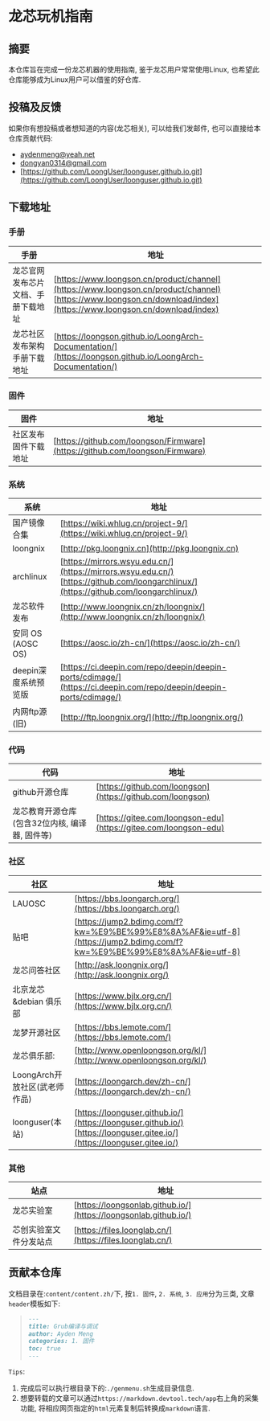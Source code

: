 # 龙芯玩机指南

## 摘要

本仓库旨在完成一份龙芯机器的使用指南, 鉴于龙芯用户常常使用Linux, 也希望此仓库能够成为Linux用户可以借鉴的好仓库.

## 投稿及反馈

如果你有想投稿或者想知道的内容(龙芯相关), 可以给我们发邮件, 也可以直接给本仓库贡献代码:

- <aydenmeng@yeah.net>
- <dongyan0314@gmail.com>
- [https://github.com/LoongUser/loonguser.github.io.git](https://github.com/LoongUser/loonguser.github.io.git)

## 下载地址
### 手册
| 手册 | 地址 |
|-- | -- |
| 龙芯官网发布芯片文档、手册下载地址| [https://www.loongson.cn/product/channel](https://www.loongson.cn/product/channel)<br>[https://www.loongson.cn/download/index](https://www.loongson.cn/download/index) |
|龙芯社区发布架构手册下载地址|[https://loongson.github.io/LoongArch-Documentation/](https://loongson.github.io/LoongArch-Documentation/)|
 

### 固件

| 固件 | 地址 |
|-- | -- |
|社区发布固件下载地址|[https://github.com/loongson/Firmware](https://github.com/loongson/Firmware)|

### 系统

| 系统 | 地址 |
|-- | -- |
|国产镜像合集|[https://wiki.whlug.cn/project-9/](https://wiki.whlug.cn/project-9/)|
|loongnix|[http://pkg.loongnix.cn](http://pkg.loongnix.cn)|
|archlinux|[https://mirrors.wsyu.edu.cn/](https://mirrors.wsyu.edu.cn/)<br>[https://github.com/loongarchlinux/](https://github.com/loongarchlinux/)|
|龙芯软件发布|[http://www.loongnix.cn/zh/loongnix/](http://www.loongnix.cn/zh/loongnix/)|
|安同 OS (AOSC OS)|[https://aosc.io/zh-cn/](https://aosc.io/zh-cn/)|
|deepin深度系统预览版|[https://ci.deepin.com/repo/deepin/deepin-ports/cdimage/](https://ci.deepin.com/repo/deepin/deepin-ports/cdimage/)|
|内网ftp源(旧)|[http://ftp.loongnix.org/](http://ftp.loongnix.org/)|

### 代码

| 代码 | 地址 |
|-- | -- |
|github开源仓库|[https://github.com/loongson](https://github.com/loongson)|
|龙芯教育开源仓库(包含32位内核, 编译器, 固件等)|[https://gitee.com/loongson-edu](https://gitee.com/loongson-edu)|

### 社区

| 社区 | 地址 |
|-- | -- |
|LAUOSC|[https://bbs.loongarch.org/](https://bbs.loongarch.org/)|
|贴吧|[https://jump2.bdimg.com/f?kw=%E9%BE%99%E8%8A%AF&ie=utf-8](https://jump2.bdimg.com/f?kw=%E9%BE%99%E8%8A%AF&ie=utf-8)|
|龙芯问答社区|[http://ask.loongnix.org/](http://ask.loongnix.org/)|
|北京龙芯&debian 俱乐部|[https://www.bjlx.org.cn/](https://www.bjlx.org.cn/)|
|龙梦开源社区|[https://bbs.lemote.com/](https://bbs.lemote.com/)|
|龙芯俱乐部:|[http://www.openloongson.org/kl/](http://www.openloongson.org/kl/)|
|LoongArch开放社区(武老师作品)|[https://loongarch.dev/zh-cn/](https://loongarch.dev/zh-cn/)|
|loonguser(本站)|[https://loonguser.github.io/](https://loonguser.github.io/)<br>[https://loonguser.gitee.io/](https://loonguser.gitee.io/)|

### 其他

| 站点 | 地址 |
|-- | -- |
|龙芯实验室|[https://loongsonlab.github.io/](https://loongsonlab.github.io/)|
|芯创实验室文件分发站点|[https://files.loonglab.cn/](https://files.loonglab.cn/)|

## 贡献本仓库

文档目录在:`content/content.zh/`下, 按`1. 固件`, `2. 系统`, `3. 应用`分为三类, 文章`header`模板如下:

> ```markdown
> ---
> title: Grub编译与调试
> author: Ayden Meng
> categories: 1. 固件
> toc: true
> ---
> ```

`Tips`:

1. 完成后可以执行根目录下的:`./genmenu.sh`生成目录信息.
2. 想要转载的文章可以通过`https://markdown.devtool.tech/app`右上角的采集功能, 将相应网页指定的`html`元素复制后转换成`markdown`语言.
